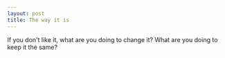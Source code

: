 ```yaml
---
layout: post
title: The way it is
---
```


If you don't like it, what are you doing to change it? What are you doing to keep it the same?
